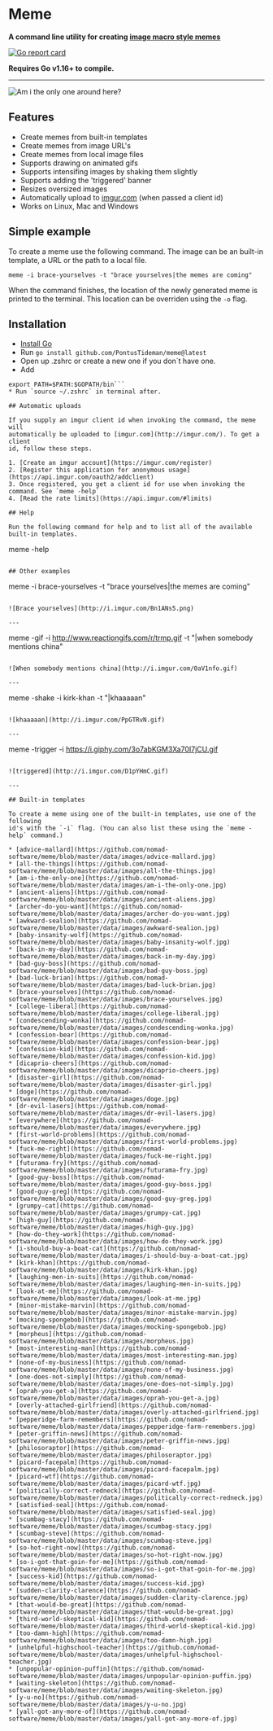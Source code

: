 # Meme
**A command line utility for creating [image macro style memes](https://en.wikipedia.org/wiki/Image_macro)**

[![Go report card](https://goreportcard.com/badge/github.com/nomad-software/meme)](https://goreportcard.com/report/github.com/nomad-software/meme)

**Requires Go v1.16+ to compile.**

---

![Am i the only one around here?](http://i.imgur.com/WP1TAzg.png)

## Features

* Create memes from built-in templates
* Create memes from image URL's
* Create memes from local image files
* Supports drawing on animated gifs
* Supports intensifing images by shaking them slightly
* Supports adding the 'triggered' banner
* Resizes oversized images
* Automatically upload to [imgur.com](http://imgur.com/) (when passed a client id)
* Works on Linux, Mac and Windows

## Simple example

To create a meme use the following command. The image can be an built-in
template, a URL or the path to a local file.

```
meme -i brace-yourselves -t "brace yourselves|the memes are coming"
```

When the command finishes, the location of the newly generated meme is printed
to the terminal. This location can be overriden using the `-o` flag.

## Installation

* [Install Go](https://golang.org/doc/install)
* Run `go install github.com/PontusTideman/meme@latest`
* Open up .zshrc or create a new one if you don´t have one.
* Add 
```export GOPATH="$HOME/go"
export PATH=$PATH:$GOPATH/bin```
* Run `source ~/.zshrc` in terminal after.

## Automatic uploads

If you supply an imgur client id when invoking the command, the meme will
automatically be uploaded to [imgur.com](http://imgur.com/). To get a client
id, follow these steps.

1. [Create an imgur account](https://imgur.com/register)
2. [Register this application for anonymous usage](https://api.imgur.com/oauth2/addclient)
3. Once registered, you get a client id for use when invoking the command. See `meme -help`
4. [Read the rate limits](https://api.imgur.com/#limits)

## Help

Run the following command for help and to list all of the available built-in templates.

```
meme -help
```

## Other examples

```
meme -i brace-yourselves -t "brace yourselves|the memes are coming"
```

![Brace yourselves](http://i.imgur.com/Bn1ANs5.png)

---

```
meme -gif -i http://www.reactiongifs.com/r/trmp.gif -t "|when somebody mentions china"
```

![When somebody mentions china](http://i.imgur.com/0aV1nfo.gif)

---

```
meme -shake -i kirk-khan -t "|khaaaaan"
```

![khaaaaan](http://i.imgur.com/PpGTRvN.gif)

---

```
meme -trigger -i https://i.giphy.com/3o7abKGM3Xa70I7jCU.gif
```

![triggered](http://i.imgur.com/D1pYHmC.gif)

---

## Built-in templates

To create a meme using one of the built-in templates, use one of the following
id's with the `-i` flag. (You can also list these using the `meme -help` command.)

* [advice-mallard](https://github.com/nomad-software/meme/blob/master/data/images/advice-mallard.jpg)
* [all-the-things](https://github.com/nomad-software/meme/blob/master/data/images/all-the-things.jpg)
* [am-i-the-only-one](https://github.com/nomad-software/meme/blob/master/data/images/am-i-the-only-one.jpg)
* [ancient-aliens](https://github.com/nomad-software/meme/blob/master/data/images/ancient-aliens.jpg)
* [archer-do-you-want](https://github.com/nomad-software/meme/blob/master/data/images/archer-do-you-want.jpg)
* [awkward-sealion](https://github.com/nomad-software/meme/blob/master/data/images/awkward-sealion.jpg)
* [baby-insanity-wolf](https://github.com/nomad-software/meme/blob/master/data/images/baby-insanity-wolf.jpg)
* [back-in-my-day](https://github.com/nomad-software/meme/blob/master/data/images/back-in-my-day.jpg)
* [bad-guy-boss](https://github.com/nomad-software/meme/blob/master/data/images/bad-guy-boss.jpg)
* [bad-luck-brian](https://github.com/nomad-software/meme/blob/master/data/images/bad-luck-brian.jpg)
* [brace-yourselves](https://github.com/nomad-software/meme/blob/master/data/images/brace-yourselves.jpg)
* [college-liberal](https://github.com/nomad-software/meme/blob/master/data/images/college-liberal.jpg)
* [condescending-wonka](https://github.com/nomad-software/meme/blob/master/data/images/condescending-wonka.jpg)
* [confession-bear](https://github.com/nomad-software/meme/blob/master/data/images/confession-bear.jpg)
* [confession-kid](https://github.com/nomad-software/meme/blob/master/data/images/confession-kid.jpg)
* [dicaprio-cheers](https://github.com/nomad-software/meme/blob/master/data/images/dicaprio-cheers.jpg)
* [disaster-girl](https://github.com/nomad-software/meme/blob/master/data/images/disaster-girl.jpg)
* [doge](https://github.com/nomad-software/meme/blob/master/data/images/doge.jpg)
* [dr-evil-lasers](https://github.com/nomad-software/meme/blob/master/data/images/dr-evil-lasers.jpg)
* [everywhere](https://github.com/nomad-software/meme/blob/master/data/images/everywhere.jpg)
* [first-world-problems](https://github.com/nomad-software/meme/blob/master/data/images/first-world-problems.jpg)
* [fuck-me-right](https://github.com/nomad-software/meme/blob/master/data/images/fuck-me-right.jpg)
* [futurama-fry](https://github.com/nomad-software/meme/blob/master/data/images/futurama-fry.jpg)
* [good-guy-boss](https://github.com/nomad-software/meme/blob/master/data/images/good-guy-boss.jpg)
* [good-guy-greg](https://github.com/nomad-software/meme/blob/master/data/images/good-guy-greg.jpg)
* [grumpy-cat](https://github.com/nomad-software/meme/blob/master/data/images/grumpy-cat.jpg)
* [high-guy](https://github.com/nomad-software/meme/blob/master/data/images/high-guy.jpg)
* [how-do-they-work](https://github.com/nomad-software/meme/blob/master/data/images/how-do-they-work.jpg)
* [i-should-buy-a-boat-cat](https://github.com/nomad-software/meme/blob/master/data/images/i-should-buy-a-boat-cat.jpg)
* [kirk-khan](https://github.com/nomad-software/meme/blob/master/data/images/kirk-khan.jpg)
* [laughing-men-in-suits](https://github.com/nomad-software/meme/blob/master/data/images/laughing-men-in-suits.jpg)
* [look-at-me](https://github.com/nomad-software/meme/blob/master/data/images/look-at-me.jpg)
* [minor-mistake-marvin](https://github.com/nomad-software/meme/blob/master/data/images/minor-mistake-marvin.jpg)
* [mocking-spongebob](https://github.com/nomad-software/meme/blob/master/data/images/mocking-spongebob.jpg)
* [morpheus](https://github.com/nomad-software/meme/blob/master/data/images/morpheus.jpg)
* [most-interesting-man](https://github.com/nomad-software/meme/blob/master/data/images/most-interesting-man.jpg)
* [none-of-my-business](https://github.com/nomad-software/meme/blob/master/data/images/none-of-my-business.jpg)
* [one-does-not-simply](https://github.com/nomad-software/meme/blob/master/data/images/one-does-not-simply.jpg)
* [oprah-you-get-a](https://github.com/nomad-software/meme/blob/master/data/images/oprah-you-get-a.jpg)
* [overly-attached-girlfriend](https://github.com/nomad-software/meme/blob/master/data/images/overly-attached-girlfriend.jpg)
* [pepperidge-farm-remembers](https://github.com/nomad-software/meme/blob/master/data/images/pepperidge-farm-remembers.jpg)
* [peter-griffin-news](https://github.com/nomad-software/meme/blob/master/data/images/peter-griffin-news.jpg)
* [philosoraptor](https://github.com/nomad-software/meme/blob/master/data/images/philosoraptor.jpg)
* [picard-facepalm](https://github.com/nomad-software/meme/blob/master/data/images/picard-facepalm.jpg)
* [picard-wtf](https://github.com/nomad-software/meme/blob/master/data/images/picard-wtf.jpg)
* [politically-correct-redneck](https://github.com/nomad-software/meme/blob/master/data/images/politically-correct-redneck.jpg)
* [satisfied-seal](https://github.com/nomad-software/meme/blob/master/data/images/satisfied-seal.jpg)
* [scumbag-stacy](https://github.com/nomad-software/meme/blob/master/data/images/scumbag-stacy.jpg)
* [scumbag-steve](https://github.com/nomad-software/meme/blob/master/data/images/scumbag-steve.jpg)
* [so-hot-right-now](https://github.com/nomad-software/meme/blob/master/data/images/so-hot-right-now.jpg)
* [so-i-got-that-goin-for-me](https://github.com/nomad-software/meme/blob/master/data/images/so-i-got-that-goin-for-me.jpg)
* [success-kid](https://github.com/nomad-software/meme/blob/master/data/images/success-kid.jpg)
* [sudden-clarity-clarence](https://github.com/nomad-software/meme/blob/master/data/images/sudden-clarity-clarence.jpg)
* [that-would-be-great](https://github.com/nomad-software/meme/blob/master/data/images/that-would-be-great.jpg)
* [third-world-skeptical-kid](https://github.com/nomad-software/meme/blob/master/data/images/third-world-skeptical-kid.jpg)
* [too-damn-high](https://github.com/nomad-software/meme/blob/master/data/images/too-damn-high.jpg)
* [unhelpful-highschool-teacher](https://github.com/nomad-software/meme/blob/master/data/images/unhelpful-highschool-teacher.jpg)
* [unpopular-opinion-puffin](https://github.com/nomad-software/meme/blob/master/data/images/unpopular-opinion-puffin.jpg)
* [waiting-skeleton](https://github.com/nomad-software/meme/blob/master/data/images/waiting-skeleton.jpg)
* [y-u-no](https://github.com/nomad-software/meme/blob/master/data/images/y-u-no.jpg)
* [yall-got-any-more-of](https://github.com/nomad-software/meme/blob/master/data/images/yall-got-any-more-of.jpg)
